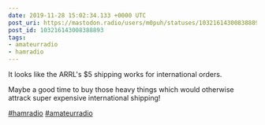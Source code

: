```yaml
---
date: 2019-11-28 15:02:34.133 +0000 UTC
post_uri: https://mastodon.radio/users/m0puh/statuses/103216143008388893
post_id: 103216143008388893
tags:
- amateurradio
- hamradio
---
```

It looks like the ARRL's $5 shipping works for international orders.

Maybe a good time to buy those heavy things which would otherwise attrack super expensive international shipping!

[#hamradio](https://mastodon.radio/tags/hamradio) [#amateurradio](https://mastodon.radio/tags/amateurradio)


